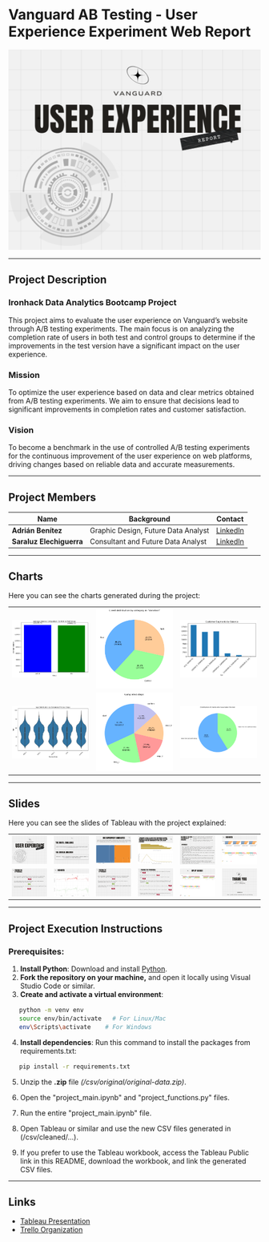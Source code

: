 
# Vanguard AB Testing - User Experience Experiment Web Report

![Image](/slides/tableau/1.png)

---

## Project Description

### Ironhack Data Analytics Bootcamp Project  
This project aims to evaluate the user experience on Vanguard’s website through A/B testing experiments. The main focus is on analyzing the completion rate of users in both test and control groups to determine if the improvements in the test version have a significant impact on the user experience.

### Mission
To optimize the user experience based on data and clear metrics obtained from A/B testing experiments. We aim to ensure that decisions lead to significant improvements in completion rates and customer satisfaction.

### Vision
To become a benchmark in the use of controlled A/B testing experiments for the continuous improvement of the user experience on web platforms, driving changes based on reliable data and accurate measurements.

---

## Project Members

| Name                | Background                             | Contact                                                   |
|---------------------|----------------------------------------|-----------------------------------------------------------|
| **Adrián Benítez**   | Graphic Design, Future Data Analyst    | [LinkedIn](https://www.linkedin.com/in/adrián-benítez-rueda-10102565/) |
| **Saraluz Elechiguerra** | Consultant and Future Data Analyst | [LinkedIn](https://www.linkedin.com/in/saraluz-elechiguerra-7114a0320/) |

---

## Charts

Here you can see the charts generated during the project:

<table>
  <tr>
    <td><img src="/output/python/avg-balance-variation.png" alt="Average Balance Variation" width="200"/></td>
    <td><img src="/output/python/client-distribution-variation.png" alt="Client Distribution by Variation" width="200"/></td>
    <td><img src="/output/python/client-segment-balance.png" alt="Client Segment and Balance" width="200"/></td>
  </tr>
  <tr>
    <td><img src="/output/python/completed-steps-age.png" alt="Completed Steps by Age" width="200"/></td>
    <td><img src="/output/python/completed-steps.png" alt="Completed Steps" width="200"/></td>
    <td><img src="/output/python/distribution-clients-in-test.png" alt="Client Distribution in the Test" width="200"/></td>
  </tr>
</table>

---

## Slides

Here you can see the slides of Tableau with the project explained:

<table>
  <tr>
    <td><img src="/slides/tableau/1.png" alt="Slide 1" width="200"/></td>
    <td><img src="/slides/tableau/2.png" alt="Slide 2" width="200"/></td>
    <td><img src="/slides/tableau/3.png" alt="Slide 3" width="200"/></td>
    <td><img src="/slides/tableau/4.png" alt="Slide 4" width="200"/></td>
    <td><img src="/slides/tableau/5.png" alt="Slide 5" width="200"/></td>
    <td><img src="/slides/tableau/6.png" alt="Slide 6" width="200"/></td>    
  </tr>
  <tr>
    <td><img src="/slides/tableau/7.png" alt="Slide 7" width="200"/></td>
    <td><img src="/slides/tableau/8.png" alt="Slide 8" width="200"/></td>
    <td><img src="/slides/tableau/9.png" alt="Slide 9" width="200"/></td>
    <td><img src="/slides/tableau/10.png" alt="Slide 10" width="200"/></td>
    <td><img src="/slides/tableau/11.png" alt="Slide 11" width="200"/></td>
    <td><img src="/slides/tableau/12.png" alt="Slide 12" width="200"/></td>

  </tr>
</table>

---

## Project Execution Instructions

### Prerequisites:
1. **Install Python**: Download and install [Python](https://www.python.org/).
2. **Fork the repository on your machine,** and open it locally using Visual Studio Code or similar.
3. **Create and activate a virtual environment**:
   
```bash
   python -m venv env
   source env/bin/activate   # For Linux/Mac
   env\Scripts\activate    # For Windows
```

4. **Install dependencies**: Run this command to install the packages from requirements.txt:

```bash
   pip install -r requirements.txt
```

5. Unzip the **.zip** file *(/csv/original/original-data.zip)*.
6. Open the "project_main.ipynb" and "project_functions.py" files.
7. Run the entire "project_main.ipynb" file.
8. Open Tableau or similar and use the new CSV files generated in (/csv/cleaned/...).

9. If you prefer to use the Tableau workbook, access the Tableau Public link in this README, download the workbook, and link the generated CSV files.

---

## Links

- [Tableau Presentation](https://public.tableau.com/views/Vanguard_Project2/Tks?:language=en-US&publish=yes&:sid=&:redirect=auth&:display_count=n&:origin=viz_share_link)
- [Trello Organization](https://trello.com/invite/b/66f173ea8ce61f763b702010/ATTIf5234da7c27465111dde9d3a720f93be3D0F9A2D/second-project-vanguard-a-b-testing)